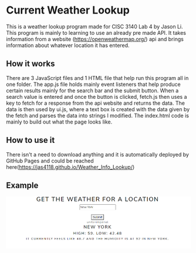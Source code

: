 # Current Weather Lookup
This is a weather lookup program made for CISC 3140 Lab 4 by Jason Li. This program is mainly to learning to use an already pre made API. 
It takes information from a website (https://openweathermap.org/) api and brings information about whatever location it has entered.
## How it works
There are 3 JavaScript files and 1 HTML file that help run this program all in one folder. The app.js file holds mainly event listeners that help produce certain results mainly for the search bar and the submit button. 
When a search value is entered and once the button is clicked, fetch.js then uses a key to fetch for a response from the api website and returns the data.
The data is then used by ui.js, where a text box is created with the data given by the fetch and parses the data into strings I modified.
The index.html code is mainly to build out what the page looks like.
## How to use it
There isn't a need to download anything and it is automatically deployed by GitHub Pages and could be reached here(https://jas4118.github.io/Weather_Info_Lookup/)
## Example
![Example weather lookup](https://github.com/Jas4118/Jas4118.github.io/blob/main/example_weather.PNG)
